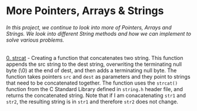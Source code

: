 # More Pointers, Arrays & Strings
###### In this project, we continue to look into more of Pointers, Arrays and Strings. We look into different String methods and how we can implement to solve various problems. 

[0. strcat](./0-strcat.c) - Creating a function that concatenates two string. This function appends the src string to the dest string, overwriting the terminating null byte (\0) at the end of dest, and then adds a terminating null byte. The function takes pointers `src` and `dest` as parameters and they point to strings that need to be concatenated together. The function uses the `strcat()` function from the C Standard Library defined in `string.h` header file, and returns the concatenated string. Note that if I am conacatenating `str1` and `str2`, the resulting string is in `str1` and therefore `str2` does not change.


